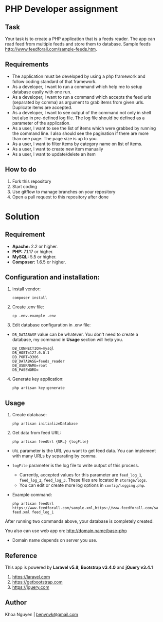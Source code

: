# PHP Developer assignment

## Task

Your task is to create a PHP application that is a feeds reader. The app can read feed from multiple feeds and store them to database. Sample feeds http://www.feedforall.com/sample-feeds.htm.

## Requirements
- The application must be developed by using a php framework and follow coding standard of that framework.
- As a developer, I want to run a command which help me to setup database easily with one run.
- As a developer, I want to run a command which accepts the feed urls (separated by comma) as argument to grab items from given urls. Duplicate items are accepted.
- As a developer, I want to see output of the command not only in shell but also in pre-defined log file. The log file should be defined as a parameter of the application.
- As a user, I want to see the list of items which were grabbed by running the command line. I also should see the pagination if there are more than one page. The page size is up to you.
- As a user, I want to filter items by category name on list of items.
- As a user, I want to create new item manually
- As a user, I want to update/delete an item

## How to do
1. Fork this repository
2. Start coding
3. Use gitflow to manage branches on your repository
4. Open a pull request to this repository after done

# Solution
## Requirement
- **Apache:** 2.2 or higher.
- **PHP:** 7.1.17 or higher.
- **MySQL:** 5.5 or higher.
- **Composer:** 1.6.5 or higher.
## Configuration and installation:
1. Install vendor:
    ~~~
    composer install
    ~~~
2. Create .env file:
    ~~~
    cp .env.example .env
    ~~~
3. Edit database configuration in .env file:
- `DB_DATABASE` value can be whatever. You don't need to create a database, my command in **Usage** section will help you.
    ~~~
    DB_CONNECTION=mysql
    DB_HOST=127.0.0.1
    DB_PORT=3306
    DB_DATABASE=feeds_reader
    DB_USERNAME=root
    DB_PASSWORD=
    ~~~
4. Generate key application:
    ~~~
    php artisan key:generate
    ~~~
## Usage
1. Create database:
    ~~~
    php artisan initializeDatabase
    ~~~
2. Get data from feed URL:
    ~~~
    php artisan feedUrl {URL} {logFile}
    ~~~
- `URL` parameter is the URL you want to get feed data. You can implement with many URLs by separating by comma.

- `logFile` parameter is the log file to write output of this process. 
    - Currently, accepted values for this parameter are `feed_log_1`, `feed_log_2`, `feed_log_3`. These files are located in `storage/logs`.
    - You can edit or create more log options in `config/logging.php`.

- Example command:
    ~~~
    php artisan feedUrl https://www.feedforall.com/sample.xml,https://www.feedforall.com/sample-feed.xml feed_log_1
    ~~~

After running two commands above, your database is completely created.

You also can use web app on: http://domain.name/base-php
- Domain name depends on server you use.

## Reference
This app  is powered by **Laravel v5.8**, **Bootstrap v3.4.0** and **jQuery v3.4.1**
1. https://laravel.com
2. https://getbootstrap.com
3. https://jquery.com

## Author
Khoa Nguyen | benynvk@gmail.com
